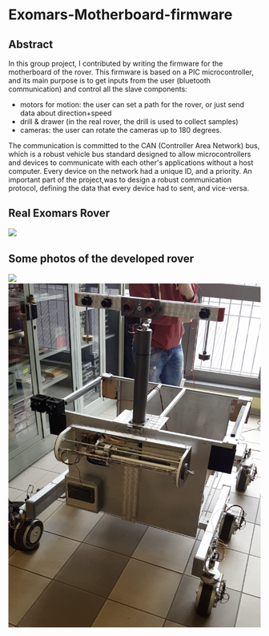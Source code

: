 # Exomars-Motherboard-firmware

## Abstract

In this group project, I contributed by writing the firmware for the motherboard of the rover.
This firmware is based on a PIC microcontroller, and its main purpose is to get inputs from the user (bluetooth communication) and control all the slave components:
- motors for motion: the user can set a path for the rover, or just send data about direction+speed
- drill & drawer (in the real rover, the drill is used to collect samples)
- cameras: the user can rotate the cameras up to 180 degrees.

The communication is committed to the CAN (Controller Area Network) bus, which is a robust vehicle bus standard designed to allow microcontrollers and devices to communicate with each other's applications without a host computer. Every device on the network had a unique ID, and a priority.
An important part of the project,was to design a robust communication protocol, defining the data that every device had to sent, and vice-versa.




## Real Exomars Rover

![](https://github.com/hamzahaddaoui/Exomars-Motherboard-firmware/blob/main/Documentation/real.jpg)

## Some photos of the developed rover

![](https://github.com/hamzahaddaoui/Exomars-Motherboard-firmware/blob/main/Documentation/pic1.png)
![](https://github.com/hamzahaddaoui/Exomars-Motherboard-firmware/blob/main/Documentation/pic2.png)




